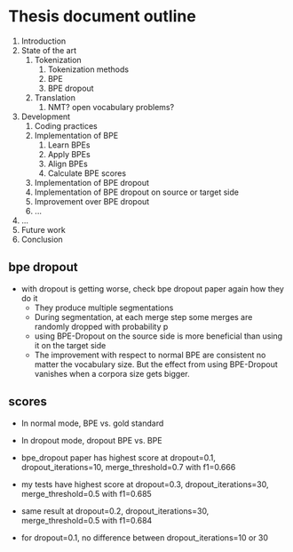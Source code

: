 # Thesis document outline

1. Introduction
2. State of the art
   1. Tokenization
      1. Tokenization methods
      2. BPE
      3. BPE dropout
   2. Translation
      1. NMT? open vocabulary problems?
3. Development
   1. Coding practices
   2. Implementation of BPE
      1. Learn BPEs
      2. Apply BPEs
      3. Align BPEs
      4. Calculate BPE scores
   3. Implementation of BPE dropout
   4. Implementation of BPE dropout on source or target side
   5. Improvement over BPE dropout
   6. ...
4. ...
5. Future work
6. Conclusion

## bpe dropout

* with dropout is getting worse, check bpe dropout paper again how they do it
  * They produce multiple segmentations
  * During segmentation, at each merge step some merges are randomly dropped with probability p
  * using BPE-Dropout on the source side is more beneficial than using it on the target side
  * The improvement with respect to normal BPE are consistent no matter the vocabulary size. But the effect from using BPE-Dropout vanishes when a corpora size gets bigger.

## scores

* In normal mode, BPE vs. gold standard
* In dropout mode, dropout BPE vs. BPE

* bpe_dropout paper has highest score at dropout=0.1, dropout_iterations=10, merge_threshold=0.7 with f1=0.666
* my tests have highest score at dropout=0.3, dropout_iterations=30, merge_threshold=0.5 with f1=0.685
* same result at dropout=0.2, dropout_iterations=30, merge_threshold=0.5 with f1=0.684
* for dropout=0.1, no difference between dropout_iterations=10 or 30
